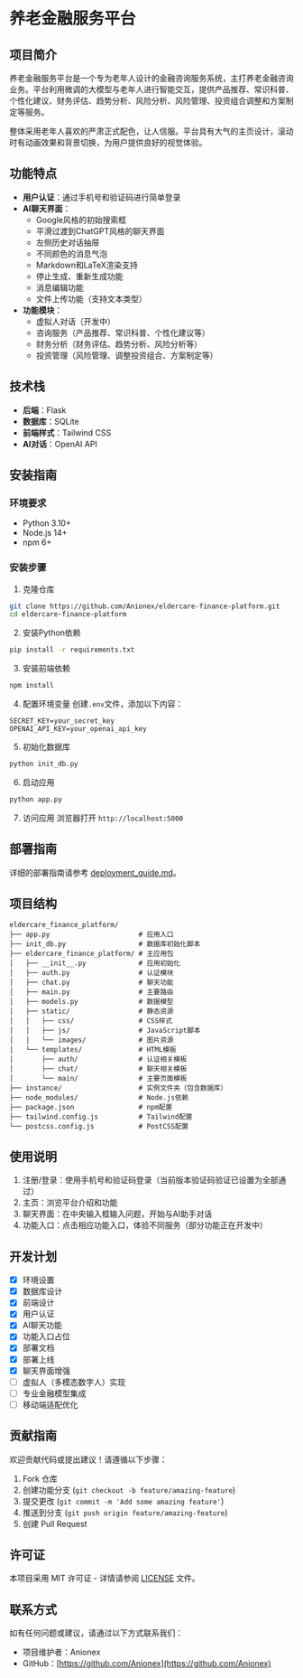 # 养老金融服务平台

## 项目简介

养老金融服务平台是一个专为老年人设计的金融咨询服务系统，主打养老金融咨询业务。平台利用微调的大模型与老年人进行智能交互，提供产品推荐、常识科普、个性化建议、财务评估、趋势分析、风险分析、风险管理、投资组合调整和方案制定等服务。

整体采用老年人喜欢的严肃正式配色，让人信服。平台具有大气的主页设计，滚动时有动画效果和背景切换，为用户提供良好的视觉体验。

## 功能特点

- **用户认证**：通过手机号和验证码进行简单登录
- **AI聊天界面**：
  - Google风格的初始搜索框
  - 平滑过渡到ChatGPT风格的聊天界面
  - 左侧历史对话抽屉
  - 不同颜色的消息气泡
  - Markdown和LaTeX渲染支持
  - 停止生成、重新生成功能
  - 消息编辑功能
  - 文件上传功能（支持文本类型）
- **功能模块**：
  - 虚拟人对话（开发中）
  - 咨询服务（产品推荐、常识科普、个性化建议等）
  - 财务分析（财务评估、趋势分析、风险分析等）
  - 投资管理（风险管理、调整投资组合、方案制定等）

## 技术栈

- **后端**：Flask
- **数据库**：SQLite
- **前端样式**：Tailwind CSS
- **AI对话**：OpenAI API

## 安装指南

### 环境要求

- Python 3.10+
- Node.js 14+
- npm 6+

### 安装步骤

1. 克隆仓库
```bash
git clone https://github.com/Anionex/eldercare-finance-platform.git
cd eldercare-finance-platform
```

2. 安装Python依赖
```bash
pip install -r requirements.txt
```

3. 安装前端依赖
```bash
npm install
```

4. 配置环境变量
创建`.env`文件，添加以下内容：
```
SECRET_KEY=your_secret_key
OPENAI_API_KEY=your_openai_api_key
```

5. 初始化数据库
```bash
python init_db.py
```

6. 启动应用
```bash
python app.py
```

7. 访问应用
浏览器打开 `http://localhost:5000`

## 部署指南

详细的部署指南请参考 [deployment_guide.md](deployment_guide.md)。

## 项目结构

```
eldercare_finance_platform/
├── app.py                      # 应用入口
├── init_db.py                  # 数据库初始化脚本
├── eldercare_finance_platform/ # 主应用包
│   ├── __init__.py             # 应用初始化
│   ├── auth.py                 # 认证模块
│   ├── chat.py                 # 聊天功能
│   ├── main.py                 # 主要路由
│   ├── models.py               # 数据模型
│   ├── static/                 # 静态资源
│   │   ├── css/                # CSS样式
│   │   ├── js/                 # JavaScript脚本
│   │   └── images/             # 图片资源
│   └── templates/              # HTML模板
│       ├── auth/               # 认证相关模板
│       ├── chat/               # 聊天相关模板
│       └── main/               # 主要页面模板
├── instance/                   # 实例文件夹（包含数据库）
├── node_modules/               # Node.js依赖
├── package.json                # npm配置
├── tailwind.config.js          # Tailwind配置
└── postcss.config.js           # PostCSS配置
```

## 使用说明

1. 注册/登录：使用手机号和验证码登录（当前版本验证码验证已设置为全部通过）
2. 主页：浏览平台介绍和功能
3. 聊天界面：在中央输入框输入问题，开始与AI助手对话
4. 功能入口：点击相应功能入口，体验不同服务（部分功能正在开发中）

## 开发计划

- [x] 环境设置
- [x] 数据库设计
- [x] 前端设计
- [x] 用户认证
- [x] AI聊天功能
- [x] 功能入口占位
- [x] 部署文档
- [x] 部署上线
- [x] 聊天界面增强
- [ ] 虚拟人（多模态数字人）实现
- [ ] 专业金融模型集成
- [ ] 移动端适配优化

## 贡献指南

欢迎贡献代码或提出建议！请遵循以下步骤：

1. Fork 仓库
2. 创建功能分支 (`git checkout -b feature/amazing-feature`)
3. 提交更改 (`git commit -m 'Add some amazing feature'`)
4. 推送到分支 (`git push origin feature/amazing-feature`)
5. 创建 Pull Request

## 许可证

本项目采用 MIT 许可证 - 详情请参阅 [LICENSE](LICENSE) 文件。

## 联系方式

如有任何问题或建议，请通过以下方式联系我们：

- 项目维护者：Anionex
- GitHub：[https://github.com/Anionex](https://github.com/Anionex)
